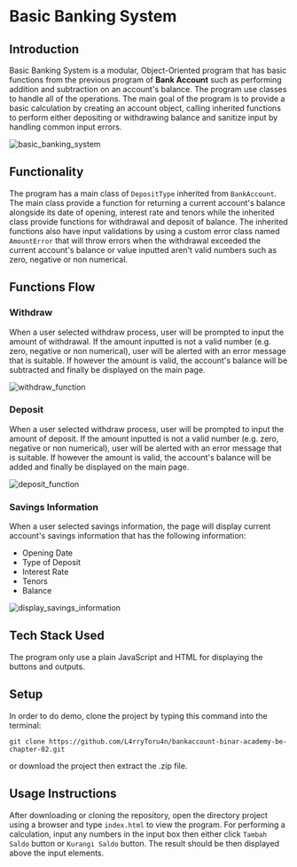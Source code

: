 # Basic Banking System
## Introduction
Basic Banking System is a modular, Object-Oriented program that has basic functions from the previous program of **Bank Account** such as performing addition and subtraction on an account's balance. The program use classes to handle all of the operations. The main goal of the program is to provide a basic calculation by creating an account object, calling inherited functions to perform either depositing or withdrawing balance and sanitize input by handling common input errors.

![basic_banking_system](https://github.com/user-attachments/assets/58e2626a-3028-4246-ba37-a0fd5c64890c)

## Functionality
The program has a main class of `DepositType` inherited from `BankAccount`. The main class provide a function for returning a current account's balance alongside its date of opening, interest rate and tenors while the inherited class provide functions for withdrawal and deposit of balance. The inherited functions also have input validations by using a custom error class named `AmountError` that will throw errors when the withdrawal exceeded the current account's balance or value inputted aren't valid numbers such as zero, negative or non numerical.

## Functions Flow
### Withdraw
When a user selected withdraw process, user will be prompted to input the amount of withdrawal. If the amount inputted is not a valid number (e.g. zero, negative or non numerical), user will be alerted with an error message that is suitable. If however the amount is valid, the account's balance will be subtracted and finally be displayed on the main page.

![withdraw_function](https://github.com/user-attachments/assets/3ef1ee48-2c5a-4f68-9fa7-51a9f88dfb9a)

### Deposit
When a user selected withdraw process, user will be prompted to input the amount of deposit. If the amount inputted is not a valid number (e.g. zero, negative or non numerical), user will be alerted with an error message that is suitable. If however the amount is valid, the account's balance will be added and finally be displayed on the main page.

![deposit_function](https://github.com/user-attachments/assets/eb0b45c2-94b6-4e21-b75c-9e59e72e0b9b)

### Savings Information
When a user selected savings information, the page will display current account's savings information that has the following information: 
- Opening Date
- Type of Deposit
- Interest Rate
- Tenors
- Balance

![display_savings_information](https://github.com/user-attachments/assets/b83b7130-e7e6-4d41-bd26-10b47aa12720)

## Tech Stack Used
The program only use a plain JavaScript and HTML for displaying the buttons and outputs.

## Setup
In order to do demo, clone the project by typing this command into the terminal: 
```
git clone https://github.com/L4rryToru4n/bankaccount-binar-academy-be-chapter-02.git
```
or download the project then extract the .zip file.

## Usage Instructions
After downloading or cloning the repository, open the directory project using a browser and type `index.html` to view the program. For performing a calculation, input any numbers in the input box then either click `Tambah Saldo` button or `Kurangi Saldo` button. The result should be then displayed above the input elements.
